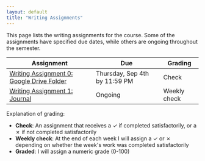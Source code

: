 ```yaml
---
layout: default
title: "Writing Assignments"
---
```


This page lists the writing assignments for the course.  Some of the assignments have specified due dates, while others are ongoing throughout the semester.

Assignment | Due | Grading
---------- | --- | -------
[Writing Assignment 0: Google Drive Folder](assign00.html) | Thursday, Sep 4th by 11:59 PM | Check
[Writing Assignment 1: Journal](assign01.html) | Ongoing | Weekly check

Explanation of grading:

* **Check**: An assignment that receives a ✓ if completed satisfactorily, or a ✗ if not completed satisfactorily
* **Weekly check**: At the end of each week I will assign a ✓ or ✗ depending on whether the week's work was completed satisfactorily
* **Graded**: I will assign a numeric grade (0-100)
